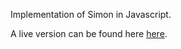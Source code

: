 Implementation of Simon in Javascript.

A live version can be found here [here](http://bgayne.website/simon).
